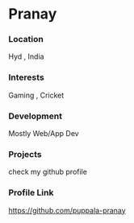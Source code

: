 # Pranay

### Location

Hyd , India

### Interests

Gaming , Cricket 

### Development
Mostly Web/App Dev 

### Projects
check my github profile

### Profile Link

https://github.com/puppala-pranay

